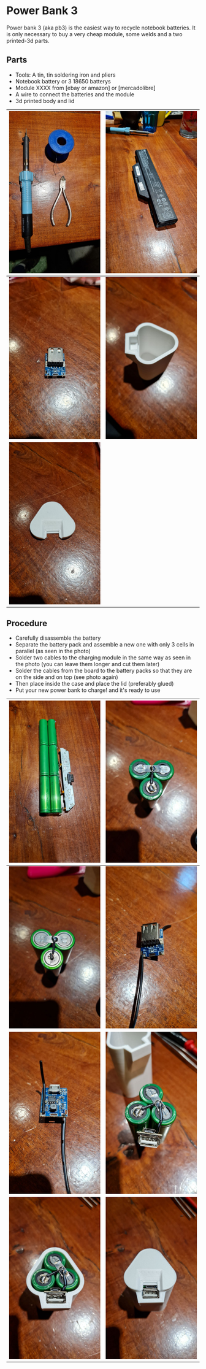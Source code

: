 # Power Bank 3

Power bank 3 (aka pb3) is the easiest way to recycle notebook batteries. It is only necessary to buy a very cheap module, some welds and a two printed-3d parts.

## Parts

- Tools: A tin, tin soldering iron and pliers
- Notebook battery or 3 18650 batterys
- Module XXXX from [ebay or amazon] or [mercadolibre]
- A wire to connect the batteries and the module
- 3d printed body and lid

| ![front](imgs/0-tools.jpeg) | ![right](imgs/1-battery.jpeg) |
| - | - |
| ![left](imgs/2-module.jpeg) | ![back](imgs/3-body.jpeg) |
| ![center](imgs/4-top.jpeg) |

## Procedure

- Carefully disassemble the battery
- Separate the battery pack and assemble a new one with only 3 cells in parallel (as seen in the photo)
- Solder two cables to the charging module in the same way as seen in the photo (you can leave them longer and cut them later)
- Solder the cables from the board to the battery packs so that they are on the side and on top (see photo again)
- Then place inside the case and place the lid (preferably glued)
- Put your new power bank to charge! and it's ready to use

| ![front](imgs/5-step1.jpeg) | ![right](imgs/6-step2.jpeg) |
| - | - |
| ![left](imgs/7-step3.jpeg) | ![back](imgs/8-step4.jpeg) |
| ![front](imgs/9-step5.jpeg) | ![right](imgs/10-step6.jpeg) |
| ![left](imgs/11-step7.jpeg) | ![back](imgs/12-step8.jpeg) |







 
